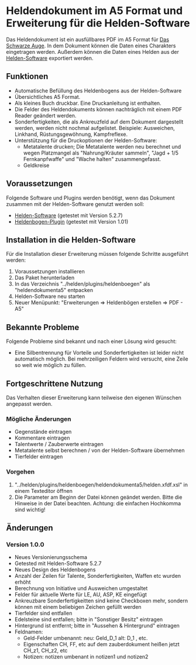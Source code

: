 # Heldendokument im A5 Format und Erweiterung für die Helden-Software

Das Heldendokument ist ein ausfüllbares PDF im A5 Format für [Das Schwarze Auge](http://www.dasschwarzeauge.de/). 
In dem Dokument können die Daten eines Charakters eingetragen werden. 
Außerdem können die Daten eines Helden aus der [Helden-Software](http://www.helden-software.de/) exportiert werden. 

## Funktionen 

* Automatische Befüllung des Heldenbogens aus der Helden-Software
* Übersichtliches A5 Format.
* Als kleines Buch druckbar. Eine Druckanleitung ist enthalten.
* Die Felder des Heldendokuments können nachträglich mit einem PDF Reader geändert werden.
* Sonderfertigkeiten, die als Ankreuzfeld auf dem Dokument dargestellt werden, werden nicht nochmal aufgelistet. Beispiele: Ausweichen, Linkhand, Rüstungsgewöhnung, Kampfreflexe.
* Unterstützung für die Druckoptionen der Helden-Software:
   * Metatalente drucken; Die Metatalente werden neu berechnet und wegen Platzmangel als "Nahrung/Kräuter sammeln", "Jagd + 1/5 Fernkanpfwaffe" und "Wache halten" zusammengefasst.
   * Geldkreise

## Voraussetzungen

Folgende Software und Plugins werden benötigt, wenn das Dokument zusammen mit der Helden-Software genutzt werden soll: 

* [Helden-Software](http://www.helden-software.de/) (getestet mit Version 5.2.7)
* [Heldenbogen-Plugin](http://wiki.helden-software.de/wiki/Erweiterungen/Heldenbogen) (getestet mit Version 1.01)

## Installation in die Helden-Software

Für die Installation dieser Erweiterung müssen folgende Schritte ausgeführt werden: 

1. Voraussetzungen installieren
2. Das Paket herunterladen
3. In das Verzeichnis "../helden/plugins/heldenboegen" als "heldendokumenta5" entpacken
4. Helden-Software neu starten
5. Neuer Menüpunkt: "Erweiterungen => Heldenbögen erstellen => PDF - A5"

## Bekannte Probleme

Folgende Probleme sind bekannt und nach einer Lösung wird gesucht: 
* Eine Silbentrennung für Vorteile und Sonderfertigkeiten ist leider nicht automatisch möglich. Bei mehrzeiligen Feldern wird versucht, eine Zeile so weit wie möglich zu füllen.

## Fortgeschrittene Nutzung
Das Verhalten dieser Erweiterung kann teilweise den eigenen Wünschen angepasst werden. 

### Mögliche Änderungen
* Gegenstände eintragen
* Kommentare eintragen
* Talentwerte / Zauberwerte eintragen
* Metatalente selbst berechnen / von der Helden-Software übernehmen
* Tierfelder eintragen

### Vorgehen
1. "../helden/plugins/heldenboegen/heldendokumenta5/helden.xfdf.xsl" in einem Texteditor öffnen
2. Die Parameter am Beginn der Datei können geändet werden. Bitte die Hinweise in der Datei beachten. 
Achtung: die einfachen Hochkomma sind wichtig!

## Änderungen

### Version 1.0.0

 * Neues Versionierungsschema
 * Getested mit Helden-Software 5.2.7
 * Neues Design des Heldenbogens
 * Anzahl der Zeilen für Talente, Sonderfertigkeiten, Waffen etc wurden erhöht
 * Berechnung von Initiative und Ausweichen umgestaltet
 * Felder für aktuelle Werte für LE, AU, ASP, KE eingefügt
 * Ankreuzbare Sonderfertigkeitten sind keine Checkboxen mehr, sondern können mit einem beliebigen Zeichen gefüllt werden 
 * Tierfelder sind entfallen
 * Edelsteine sind entfallen; bitte in "Sonstiger Besitz" eintragen
 * Hintergrund ist entfernt; bitte in "Aussehen & Hintergrund" eintragen
 * Feldnamen:
    * Geld-Felder umbenannt: neu: Geld_D_1 alt: D_1 , etc.
    * Eigenschaften CH, FF, etc auf dem zauberdokument heißen jetzt CH_z1, CH_z2, etc
    * Notizen: notizen umbenant in notizen1 und notizen2

